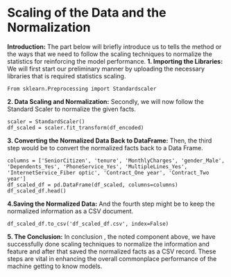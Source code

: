 # Scaling of the Data and the Normalization
**Introduction:**
The part below will briefly introduce us to tells the method or the ways that we need to follow the scaling techniques to normalize the statistics for reinforcing the model performance.
**1. Importing the Libraries:**
We will first start our preliminary manner by uploading the necessary libraries that is required statistics scaling.
```
From sklearn.Preprocessing import Standardscaler
```
**2. Data Scaling and Normalization:**
Secondly, we will now follow the Standard Scaler to normalize the given facts.
```
scaler = StandardScaler()
df_scaled = scaler.fit_transform(df_encoded)
```
**3. Converting the Normalized Data Back to DataFrame:**
Then, the third step would be to convert the normalized facts back to a Data Frame.
```
columns = ['SeniorCitizen', 'tenure', 'MonthlyCharges', 'gender_Male', 'Dependents_Yes', 'PhoneService_Yes', 'MultipleLines_Yes', 'InternetService_Fiber optic', 'Contract_One year', 'Contract_Two year']
df_scaled_df = pd.DataFrame(df_scaled, columns=columns)
df_scaled_df.head()
```
**4.Saving the Normalized Data:**
And the fourth step might be to keep the normalized information as a CSV document.
```
df_scaled_df.to_csv('df_scaled_df.csv', index=False)
```
**5. The Conclusion:**
In conclusion , the noted component above, we have successfully done scaling techniques to
normalize the information and feature and after that saved the normalized facts as a CSV
record. These steps are vital in enhancing the overall commonplace performance of the
machine getting to know models.
